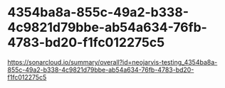 # 4354ba8a-855c-49a2-b338-4c9821d79bbe-ab54a634-76fb-4783-bd20-f1fc012275c5
https://sonarcloud.io/summary/overall?id=neojarvis-testing_4354ba8a-855c-49a2-b338-4c9821d79bbe-ab54a634-76fb-4783-bd20-f1fc012275c5
